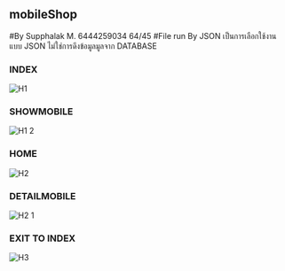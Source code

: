 ## mobileShop
#By Supphalak M. 6444259034 64/45
#File run By JSON เป็นการเลือกใช้งานแบบ JSON ไม่ใช่การดึงข้อมูลมูลจาก DATABASE
### INDEX
![H1](https://user-images.githubusercontent.com/118444269/225512339-4aa254a4-5016-48ea-80e4-59d002d77ea5.png)
### SHOWMOBILE
![H1 2](https://user-images.githubusercontent.com/118444269/225512348-e2deb869-3faa-453a-8682-678564e3c634.png)
### HOME
![H2](https://user-images.githubusercontent.com/118444269/225512349-773cc2c1-5afc-41cc-b5a1-bf9a945ebbf4.png)
### DETAILMOBILE
![H2 1](https://user-images.githubusercontent.com/118444269/225512351-52096c03-1776-4e23-8077-181d92ec51d3.png)
### EXIT TO INDEX
![H3](https://user-images.githubusercontent.com/118444269/225512352-60712cd0-e5f7-4125-b710-f60590a8a0ef.png)

